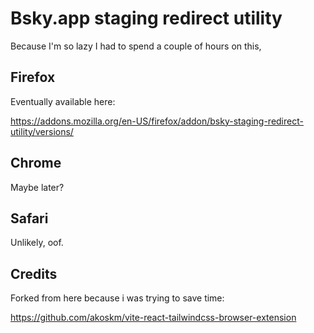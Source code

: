 # Bsky.app staging redirect utility

Because I'm so lazy I had to spend a couple of hours on this,


## Firefox

Eventually available here:

https://addons.mozilla.org/en-US/firefox/addon/bsky-staging-redirect-utility/versions/


## Chrome 

Maybe later?

## Safari

Unlikely, oof.

## Credits

Forked from here because i was trying to save time:

https://github.com/akoskm/vite-react-tailwindcss-browser-extension